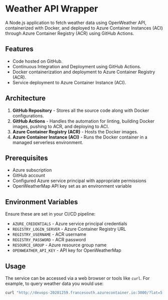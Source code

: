 # Weather API Wrapper

A Node.js application to fetch weather data using OpenWeather API, containerized with Docker, and deployed to Azure Container Instances (ACI) through Azure Container Registry (ACR) using GitHub Actions.

## Features

- Code hosted on GitHub.
- Continuous Integration and Deployment using GitHub Actions.
- Docker containerization and deployment to Azure Container Registry (ACR).
- Service deployment to Azure Container Instance (ACI).

## Architecture

1. **GitHub Repository** - Stores all the source code along with Docker configurations.
2. **GitHub Actions** - Handles the automation for linting, building Docker images, pushing to ACR, and deploying to ACI.
3. **Azure Container Registry (ACR)** - Hosts the Docker images.
4. **Azure Container Instance (ACI)** - Runs the Docker container in a managed serverless environment.

## Prerequisites

- Azure subscription
- GitHub account
- Configured Azure service principal with appropriate permissions
- OpenWeatherMap API key set as an environment variable

## Environment Variables

Ensure these are set in your CI/CD pipeline:

- `AZURE_CREDENTIALS` - Azure service principal credentials
- `REGISTRY_LOGIN_SERVER` - Azure Container Registry URL
- `REGISTRY_USERNAME` - ACR username
- `REGISTRY_PASSWORD` - ACR password
- `RESOURCE_GROUP` - Azure resource group name
- `OPENWEATHER_API_KEY` - API key for OpenWeatherMap

## Usage

The service can be accessed via a web browser or tools like `curl`. For example, to query weather data you would use:
    
```bash
curl "http://devops-20201259.francesouth.azurecontainer.io:3000/?lat=5.902785&lon=102.754175"
```
